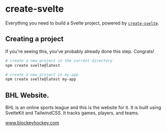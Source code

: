 # create-svelte

Everything you need to build a Svelte project, powered by [`create-svelte`](https://github.com/sveltejs/kit/tree/master/packages/create-svelte).

## Creating a project

If you're seeing this, you've probably already done this step. Congrats!

```bash
# create a new project in the current directory
npm create svelte@latest

# create a new project in my-app
npm create svelte@latest my-app
```

## BHL Website.
BHL is an online sports league and this is the website for it. It is built using SvelteKit and TailwindCSS. It tracks games, players, and teams.

www.blockeyhockey.com
